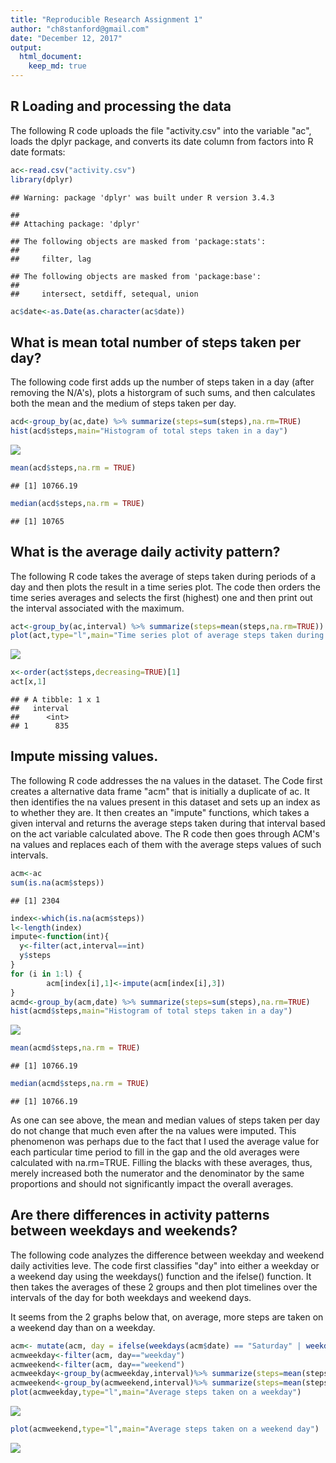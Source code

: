 ```yaml
---
title: "Reproducible Research Assignment 1"
author: "ch8stanford@gmail.com"
date: "December 12, 2017"
output: 
  html_document:
    keep_md: true
---
```


## R Loading and processing the data

The following R code uploads the file "activity.csv" into the variable "ac", loads the dplyr package, and converts its date column from factors into R date formats:


```r
ac<-read.csv("activity.csv")
library(dplyr)
```

```
## Warning: package 'dplyr' was built under R version 3.4.3
```

```
## 
## Attaching package: 'dplyr'
```

```
## The following objects are masked from 'package:stats':
## 
##     filter, lag
```

```
## The following objects are masked from 'package:base':
## 
##     intersect, setdiff, setequal, union
```

```r
ac$date<-as.Date(as.character(ac$date))
```

## What is mean total number of steps taken per day?

The following code first adds up the number of steps taken in a day (after removing the N/A's), plots a historgram of such sums, and then calculates both the mean and the medium of steps taken per day.


```r
acd<-group_by(ac,date) %>% summarize(steps=sum(steps),na.rm=TRUE)
hist(acd$steps,main="Histogram of total steps taken in a day")
```

![](PA1_template_files/figure-html/unnamed-chunk-2-1.png)<!-- -->

```r
mean(acd$steps,na.rm = TRUE)
```

```
## [1] 10766.19
```

```r
median(acd$steps,na.rm = TRUE)
```

```
## [1] 10765
```

## What is the average daily activity pattern?

The following R code takes the average of steps taken during periods of a day and then plots the result in a time series plot. The code then orders the time series averages and selects the first (highest) one and then print out the interval associated with the maximum.  


```r
act<-group_by(ac,interval) %>% summarize(steps=mean(steps,na.rm=TRUE))
plot(act,type="l",main="Time series plot of average steps taken during periods of a day")
```

![](PA1_template_files/figure-html/unnamed-chunk-3-1.png)<!-- -->

```r
x<-order(act$steps,decreasing=TRUE)[1]
act[x,1]
```

```
## # A tibble: 1 x 1
##   interval
##      <int>
## 1      835
```

## Impute missing values.

The following R code addresses the na values in the dataset. The Code first creates a alternative data frame "acm" that is initially a duplicate of ac. It then identifies the na values present in this dataset and sets up an index as to whether they are. It then creates an "impute" functions, which takes a given interval and returns the average steps taken during that interval based on the act variable calculated above. The R code then goes through ACM's na values and replaces each of them with the average steps values of such intervals.


```r
acm<-ac
sum(is.na(acm$steps))
```

```
## [1] 2304
```

```r
index<-which(is.na(acm$steps))
l<-length(index)
impute<-function(int){
  y<-filter(act,interval==int)
  y$steps
}
for (i in 1:l) {
        acm[index[i],1]<-impute(acm[index[i],3])
}
acmd<-group_by(acm,date) %>% summarize(steps=sum(steps),na.rm=TRUE)
hist(acmd$steps,main="Histogram of total steps taken in a day")
```

![](PA1_template_files/figure-html/unnamed-chunk-4-1.png)<!-- -->

```r
mean(acmd$steps,na.rm = TRUE)
```

```
## [1] 10766.19
```

```r
median(acmd$steps,na.rm = TRUE)
```

```
## [1] 10766.19
```
As one can see above, the mean and median values of steps taken per day do not change that much even after the na values were imputed. This phenomenon was perhaps due to the fact that I used the average value for each particular time period to fill in the gap and the old averages were calculated with na.rm=TRUE. Filling the blacks with these averages, thus, merely increased both the numerator and the denominator by the same proportions and should not significantly impact the overall averages.  

## Are there differences in activity patterns between weekdays and weekends?

The following code analyzes the difference between weekday and weekend daily activities leve. The code first classifies "day" into either a weekday or a weekend day using the weekdays() function and the ifelse() function. It then takes the averages of these 2 groups and then plot timelines over the intervals of the day for both weekdays and weekend days.

It seems from the 2 graphs below that, on average, more steps are taken on a weekend day than on a weekday.



```r
acm<- mutate(acm, day = ifelse(weekdays(acm$date) == "Saturday" | weekdays(acm$date) == "Sunday", "weekend", "weekday"))
acmweekday<-filter(acm, day=="weekday")
acmweekend<-filter(acm, day=="weekend")
acmweekday<-group_by(acmweekday,interval)%>% summarize(steps=mean(steps,na.rm=TRUE))
acmweekend<-group_by(acmweekend,interval)%>% summarize(steps=mean(steps,na.rm=TRUE))
plot(acmweekday,type="l",main="Average steps taken on a weekday")
```

![](PA1_template_files/figure-html/unnamed-chunk-5-1.png)<!-- -->

```r
plot(acmweekend,type="l",main="Average steps taken on a weekend day")
```

![](PA1_template_files/figure-html/unnamed-chunk-5-2.png)<!-- -->









